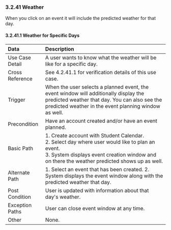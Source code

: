 ### 3.2.41 Weather

When you click on an event it will include the predicted weather for that day.

#### 3.2.41.1 Weather for Specific Days

| Data          | Description |
|:--------------|:----------------|
|Use Case Detail| A user wants to know what the weather will be like for a specific day. |
|Cross Reference | See 4.2.41.1 for verification details of this use case.| 
|Trigger        | When the user selects a planned event, the event window will additionally display the predicted weather that day. You can also see the predicted weather in the event planning window as well.|
|Precondition   | Have an account created and/or have an event planned.   |
|Basic Path     | 1. Create account with Student Calendar. <br> 2. Select day where user would like to plan an event. <br> 3. System displays event creation window and on there the weather predicted shows up as well.               |
|Alternate Path | 1. Select an event that has been created. 2. System displays the event window along with the predicted weather that day.                          |
|Post Condition | User is updated with information about that day's weather.|
|Exception Paths| User can close event window at any time.                 |
|Other          | None.                                                    |

